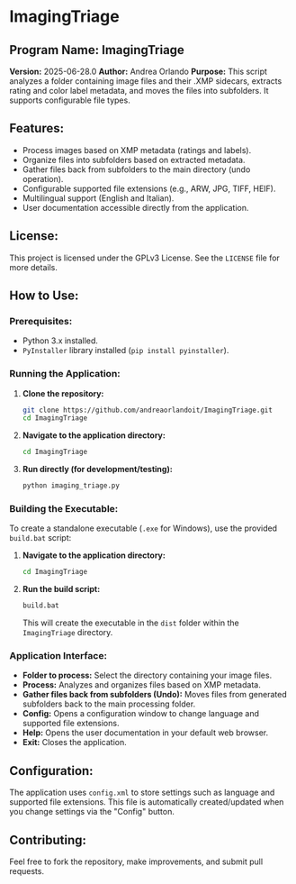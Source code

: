 # ImagingTriage

## Program Name: ImagingTriage
**Version:** 2025-06-28.0
**Author:** Andrea Orlando
**Purpose:** This script analyzes a folder containing image files and their .XMP sidecars, extracts rating and color label metadata, and moves the files into subfolders. It supports configurable file types.

## Features:
- Process images based on XMP metadata (ratings and labels).
- Organize files into subfolders based on extracted metadata.
- Gather files back from subfolders to the main directory (undo operation).
- Configurable supported file extensions (e.g., ARW, JPG, TIFF, HEIF).
- Multilingual support (English and Italian).
- User documentation accessible directly from the application.

## License:
This project is licensed under the GPLv3 License. See the `LICENSE` file for more details.

## How to Use:

### Prerequisites:
- Python 3.x installed.
- `PyInstaller` library installed (`pip install pyinstaller`).

### Running the Application:
1.  **Clone the repository:**
    ```bash
    git clone https://github.com/andreaorlandoit/ImagingTriage.git
    cd ImagingTriage
    ```

2.  **Navigate to the application directory:**
    ```bash
    cd ImagingTriage
    ```

3.  **Run directly (for development/testing):**
    ```bash
    python imaging_triage.py
    ```

### Building the Executable:
To create a standalone executable (`.exe` for Windows), use the provided `build.bat` script:

1.  **Navigate to the application directory:**
    ```bash
    cd ImagingTriage
    ```

2.  **Run the build script:**
    ```bash
    build.bat
    ```
    This will create the executable in the `dist` folder within the `ImagingTriage` directory.

### Application Interface:
-   **Folder to process:** Select the directory containing your image files.
-   **Process:** Analyzes and organizes files based on XMP metadata.
-   **Gather files back from subfolders (Undo):** Moves files from generated subfolders back to the main processing folder.
-   **Config:** Opens a configuration window to change language and supported file extensions.
-   **Help:** Opens the user documentation in your default web browser.
-   **Exit:** Closes the application.

## Configuration:
The application uses `config.xml` to store settings such as language and supported file extensions. This file is automatically created/updated when you change settings via the "Config" button.

## Contributing:
Feel free to fork the repository, make improvements, and submit pull requests.
